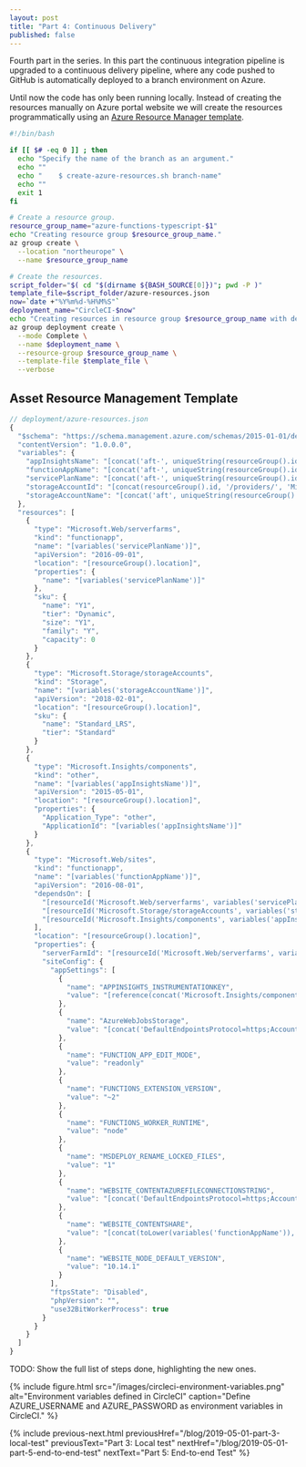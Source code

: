 ```yaml
---
layout: post
title: "Part 4: Continuous Delivery"
published: false
---
```


Fourth part in the series. In this part the continuous integration pipeline is upgraded to a continuous delivery pipeline, where any code pushed to GitHub is automatically deployed to a branch environment on Azure.

Until now the code has only been running locally. Instead of creating the resources manually on Azure portal website we will create the resources programmatically using an [Azure Resource Manager template](https://docs.microsoft.com/en-us/azure/azure-resource-manager/).

```bash
#!/bin/bash

if [[ $# -eq 0 ]] ; then
  echo "Specify the name of the branch as an argument."
  echo ""
  echo "    $ create-azure-resources.sh branch-name"
  echo ""
  exit 1
fi

# Create a resource group.
resource_group_name="azure-functions-typescript-$1"
echo "Creating resource group $resource_group_name."
az group create \
  --location "northeurope" \
  --name $resource_group_name

# Create the resources.
script_folder="$( cd "$(dirname ${BASH_SOURCE[0]})"; pwd -P )"
template_file=$script_folder/azure-resources.json
now=`date +"%Y%m%d-%H%M%S"`
deployment_name="CircleCI-$now"
echo "Creating resources in resource group $resource_group_name with deployment $deployment_name."
az group deployment create \
  --mode Complete \
  --name $deployment_name \
  --resource-group $resource_group_name \
  --template-file $template_file \
  --verbose
```

## Asset Resource Management Template

```javascript
// deployment/azure-resources.json
{
  "$schema": "https://schema.management.azure.com/schemas/2015-01-01/deploymentTemplate.json#",
  "contentVersion": "1.0.0.0",
  "variables": {
    "appInsightsName": "[concat('aft-', uniqueString(resourceGroup().id), '-appinsights')]",
    "functionAppName": "[concat('aft-', uniqueString(resourceGroup().id), '-functions')]",
    "servicePlanName": "[concat('aft-', uniqueString(resourceGroup().id), '-serviceplan')]",
    "storageAccountId": "[concat(resourceGroup().id, '/providers/', 'Microsoft.Storage/storageAccounts/', variables('storageAccountName'))]",
    "storageAccountName": "[concat('aft', uniqueString(resourceGroup().id), 'sa')]"
  },
  "resources": [
    {
      "type": "Microsoft.Web/serverfarms",
      "kind": "functionapp",
      "name": "[variables('servicePlanName')]",
      "apiVersion": "2016-09-01",
      "location": "[resourceGroup().location]",
      "properties": {
        "name": "[variables('servicePlanName')]"
      },
      "sku": {
        "name": "Y1",
        "tier": "Dynamic",
        "size": "Y1",
        "family": "Y",
        "capacity": 0
      }
    },
    {
      "type": "Microsoft.Storage/storageAccounts",
      "kind": "Storage",
      "name": "[variables('storageAccountName')]",
      "apiVersion": "2018-02-01",
      "location": "[resourceGroup().location]",
      "sku": {
        "name": "Standard_LRS",
        "tier": "Standard"
      }
    },
    {
      "type": "Microsoft.Insights/components",
      "kind": "other",
      "name": "[variables('appInsightsName')]",
      "apiVersion": "2015-05-01",
      "location": "[resourceGroup().location]",
      "properties": {
        "Application_Type": "other",
        "ApplicationId": "[variables('appInsightsName')]"
      }
    },
    {
      "type": "Microsoft.Web/sites",
      "kind": "functionapp",
      "name": "[variables('functionAppName')]",
      "apiVersion": "2016-08-01",
      "dependsOn": [
        "[resourceId('Microsoft.Web/serverfarms', variables('servicePlanName'))]",
        "[resourceId('Microsoft.Storage/storageAccounts', variables('storageAccountName'))]",
        "[resourceId('Microsoft.Insights/components', variables('appInsightsName'))]"
      ],
      "location": "[resourceGroup().location]",
      "properties": {
        "serverFarmId": "[resourceId('Microsoft.Web/serverfarms', variables('servicePlanName'))]",
        "siteConfig": {
          "appSettings": [
            {
              "name": "APPINSIGHTS_INSTRUMENTATIONKEY",
              "value": "[reference(concat('Microsoft.Insights/components/', variables('appInsightsName'))).InstrumentationKey]"
            },
            {
              "name": "AzureWebJobsStorage",
              "value": "[concat('DefaultEndpointsProtocol=https;AccountName=', variables('storageAccountName'), ';AccountKey=', listKeys(variables('storageAccountId'),'2015-05-01-preview').key1)]"
            },
            {
              "name": "FUNCTION_APP_EDIT_MODE",
              "value": "readonly"
            },
            {
              "name": "FUNCTIONS_EXTENSION_VERSION",
              "value": "~2"
            },
            {
              "name": "FUNCTIONS_WORKER_RUNTIME",
              "value": "node"
            },
            {
              "name": "MSDEPLOY_RENAME_LOCKED_FILES",
              "value": "1"
            },
            {
              "name": "WEBSITE_CONTENTAZUREFILECONNECTIONSTRING",
              "value": "[concat('DefaultEndpointsProtocol=https;AccountName=', variables('storageAccountName'), ';AccountKey=', listKeys(variables('storageAccountId'),'2015-05-01-preview').key1)]"
            },
            {
              "name": "WEBSITE_CONTENTSHARE",
              "value": "[concat(toLower(variables('functionAppName')), '-content')]"
            },
            {
              "name": "WEBSITE_NODE_DEFAULT_VERSION",
              "value": "10.14.1"
            }
          ],
          "ftpsState": "Disabled",
          "phpVersion": "",
          "use32BitWorkerProcess": true
        }
      }
    }
  ]
}
```

TODO: Show the full list of steps done, highlighting the new ones.

{% include figure.html
  src="/images/circleci-environment-variables.png"
  alt="Environment variables defined in CircleCI"
  caption="Define AZURE_USERNAME and AZURE_PASSWORD as environment variables in CircleCI."
%}

{% include previous-next.html
  previousHref="/blog/2019-05-01-part-3-local-test"
  previousText="Part 3: Local test"
  nextHref="/blog/2019-05-01-part-5-end-to-end-test"
  nextText="Part 5: End-to-end Test"
%}
